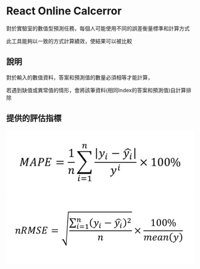 # React Online Calcerror

對於實驗室的數值型預測任務，每個人可能使用不同的誤差衡量標準和計算方式

此工具能夠以一致的方式計算績效，使結果可以被比較

## 說明

對於輸入的數值資料，答案和預測值的數量必須相等才能計算，

若遇到缺值或異常值的情形，會將該筆資料(相同Index的答案和預測值)自計算排除

## 提供的評估指標

![image](https://github.com/Chang-Siang/Online-Calcerror/blob/master/public/MAPE.jpg?raw=true)
![image](https://github.com/Chang-Siang/Online-Calcerror/blob/master/public/nRMSE.jpg?raw=true)
